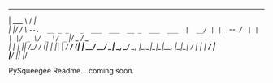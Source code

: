 ______      _____                                       
| ___ \    /  ___|                                      
| |_/ /   _\ `--.  __ _ _   _  ___  ___  __ _  ___  ___ 
|  __/ | | |`--. \/ _` | | | |/ _ \/ _ \/ _` |/ _ \/ _ \
| |  | |_| /\__/ / (_| | |_| |  __/  __/ (_| |  __/  __/
\_|   \__, \____/ \__, |\__,_|\___|\___|\__, |\___|\___|
       __/ |         | |                 __/ |          
      |___/          |_|                |___/           


PySqueegee Readme... coming soon.
